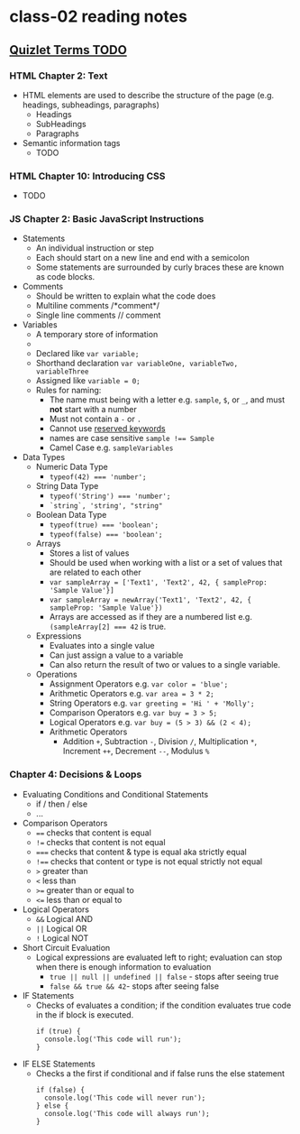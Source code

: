 # class-02 reading notes

## [Quizlet Terms TODO](https://quizlet.com/)

### HTML Chapter 2: Text

* HTML elements are used to describe the structure of the page (e.g. headings, subheadings, paragraphs)
  * Headings
  * SubHeadings
  * Paragraphs
* Semantic information tags
  * TODO

### HTML Chapter 10: Introducing CSS

* TODO

### JS Chapter 2: Basic JavaScript Instructions

* Statements
  * An individual instruction or step
  * Each should start on a new line and end with a semicolon
  * Some statements are surrounded by curly braces these are known as code blocks.
* Comments
  * Should be written to explain what the code does
  * Multiline comments /\*comment\*/
  * Single line comments \/\/ comment
* Variables
  * A temporary store of information
  * 
  * Declared like `var variable;`
  * Shorthand declaration `var variableOne, variableTwo, variableThree`
  * Assigned like `variable = 0;`
  * Rules for naming:
    * The name must being with a letter e.g. `sample`, `$`, or `_`, and must <b>not</b> start with a number
    * Must not contain a `-` or `.`
    * Cannot use [reserved keywords](https://www.w3schools.com/Js/js_reserved.asp)
    * names are case sensitive `sample !== Sample`
    * Camel Case e.g. `sampleVariables`
* Data Types
  * Numeric Data Type
    * `typeof(42) === 'number';`
  * String Data Type
    * `typeof('String') === 'number';`
    * <code>\`string\`, 'string', "string"</code>
  * Boolean Data Type
    * `typeof(true) === 'boolean';`
    * `typeof(false) === 'boolean';`
  * Arrays
    * Stores a list of values
    * Should be used when working with a list or a set of values that are related to each other
    * `var sampleArray = ['Text1', 'Text2', 42, { sampleProp: 'Sample Value'}]`
    * `var sampleArray = newArray('Text1', 'Text2', 42, { sampleProp: 'Sample Value'})`
    * Arrays are accessed as if they are a numbered list e.g. `(sampleArray[2] === 42` is true.
  * Expressions
    * Evaluates into a single value
    * Can just assign a value to a variable
    * Can also return the result of two or values to a single variable.
  * Operations
    * Assignment Operators e.g. `var color = 'blue';`
    * Arithmetic Operators e.g. `var area = 3 * 2;`
    * String Operators e.g. `var greeting = 'Hi ' + 'Molly';`
    * Comparison Operators e.g. `var buy = 3 > 5;`
    * Logical Operators e.g. `var buy = (5 > 3) && (2 < 4);`
    * Arithmetic Operators
      * Addition `+`, Subtraction `-`, Division `/`, Multiplication `*`, Increment `++`, Decrement `--`, Modulus `%`

### Chapter 4: Decisions & Loops

* Evaluating Conditions and Conditional Statements
  * if / then / else
  * ...
* Comparison Operators
  * `==` checks that content is equal
  * `!=` checks that content is not equal
  * `===` checks that content & type is equal aka strictly equal
  * `!==` checks that content or type is not equal strictly not equal
  * `>` greater than
  * `<` less than
  * `>=` greater than or equal to
  * `<=` less than or equal to
* Logical Operators
  * `&&` Logical AND
  * `||` Logical OR
  * `!` Logical NOT
* Short Circuit Evaluation
  * Logical expressions are evaluated left to right; evaluation can stop when there is enough information to evaluation
    * `true || null || undefined || false` - stops after seeing true
    * `false && true && 42`- stops after seeing false
* IF Statements
  * Checks of evaluates a condition; if the condition evaluates true code in the if block is executed.
    ```
    if (true) {
      console.log('This code will run');
    }
    ```
* IF ELSE Statements
  * Checks a the first if conditional and if false runs the else statement
    ```
    if (false) {
      console.log('This code will never run');
    } else {
      console.log('This code will always run');
    }
    ```
